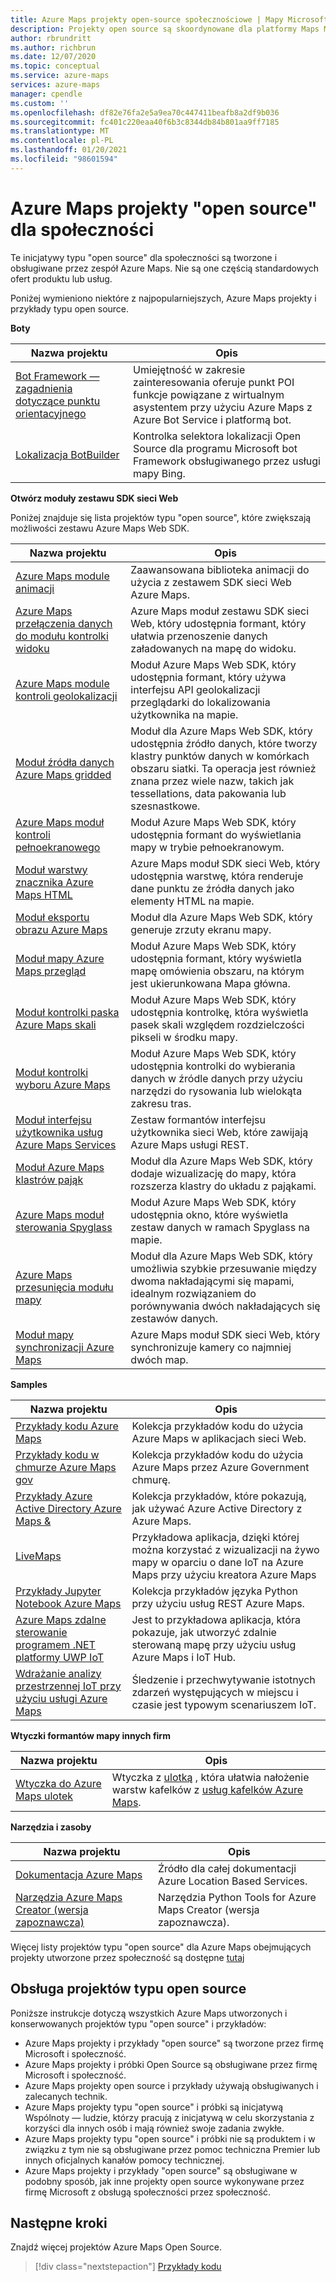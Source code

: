 ```yaml
---
title: Azure Maps projekty open-source społecznościowe | Mapy Microsoft Azure
description: Projekty open source są skoordynowane dla platformy Maps Microsoft Azure.
author: rbrundritt
ms.author: richbrun
ms.date: 12/07/2020
ms.topic: conceptual
ms.service: azure-maps
services: azure-maps
manager: cpendle
ms.custom: ''
ms.openlocfilehash: df82e76fa2e5a9ea70c447411beafb8a2df9b036
ms.sourcegitcommit: fc401c220eaa40f6b3c8344db84b801aa9ff7185
ms.translationtype: MT
ms.contentlocale: pl-PL
ms.lasthandoff: 01/20/2021
ms.locfileid: "98601594"
---
```

# <a name="azure-maps-community---open-source-projects"></a>Azure Maps projekty "open source" dla społeczności

Te inicjatywy typu "open source" dla społeczności są tworzone i obsługiwane przez zespół Azure Maps. Nie są one częścią standardowych ofert produktu lub usług.

Poniżej wymieniono niektóre z najpopularniejszych, Azure Maps projekty i przykłady typu open source.

**Boty**

| Nazwa projektu | Opis |
|-|-|
| [Bot Framework — zagadnienia dotyczące punktu orientacyjnego](https://github.com/microsoft/botframework-solutions/tree/488093ac2fddf16096171f6a926315aa45e199e7/skills/csharp/pointofinterestskill) | Umiejętność w zakresie zainteresowania oferuje punkt POI funkcje powiązane z wirtualnym asystentem przy użyciu Azure Maps z Azure Bot Service i platformą bot. |
| [Lokalizacja BotBuilder](https://github.com/Microsoft/BotBuilder-Location) | Kontrolka selektora lokalizacji Open Source dla programu Microsoft bot Framework obsługiwanego przez usługi mapy Bing. |

<a name="open-web-sdk-modules"></a>

**Otwórz moduły zestawu SDK sieci Web**

Poniżej znajduje się lista projektów typu "open source", które zwiększają możliwości zestawu Azure Maps Web SDK.

| Nazwa projektu | Opis |
|-|-|
| [Azure Maps module animacji](https://github.com/Azure-Samples/azure-maps-animations) | Zaawansowana biblioteka animacji do użycia z zestawem SDK sieci Web Azure Maps. |
| [Azure Maps przełączenia danych do modułu kontrolki widoku](https://github.com/Azure-Samples/azure-maps-bring-data-into-view-control) | Azure Maps moduł zestawu SDK sieci Web, który udostępnia formant, który ułatwia przenoszenie danych załadowanych na mapę do widoku. |
| [Azure Maps module kontroli geolokalizacji](https://github.com/Azure-Samples/azure-maps-geolocation-control) | Moduł Azure Maps Web SDK, który udostępnia formant, który używa interfejsu API geolokalizacji przeglądarki do lokalizowania użytkownika na mapie. |
| [Moduł źródła danych Azure Maps gridded](https://github.com/Azure-Samples/azure-maps-gridded-data-source) | Moduł dla Azure Maps Web SDK, który udostępnia źródło danych, które tworzy klastry punktów danych w komórkach obszaru siatki. Ta operacja jest również znana przez wiele nazw, takich jak tessellations, data pakowania lub szesnastkowe.  |
| [Azure Maps moduł kontroli pełnoekranowego](https://github.com/Azure-Samples/azure-maps-fullscreen-control) | Moduł Azure Maps Web SDK, który udostępnia formant do wyświetlania mapy w trybie pełnoekranowym. |
| [Moduł warstwy znacznika Azure Maps HTML](https://github.com/Azure-Samples/azure-maps-html-marker-layer) | Azure Maps moduł SDK sieci Web, który udostępnia warstwę, która renderuje dane punktu ze źródła danych jako elementy HTML na mapie. |
| [Moduł eksportu obrazu Azure Maps](https://github.com/Azure-Samples/azure-maps-image-exporter) | Moduł dla Azure Maps Web SDK, który generuje zrzuty ekranu mapy. |
| [Moduł mapy Azure Maps przegląd](https://github.com/Azure-Samples/azure-maps-overview-map) | Moduł Azure Maps Web SDK, który udostępnia formant, który wyświetla mapę omówienia obszaru, na którym jest ukierunkowana Mapa główna. |
| [Moduł kontrolki paska Azure Maps skali](https://github.com/Azure-Samples/azure-maps-scale-bar-control) | Moduł Azure Maps Web SDK, który udostępnia kontrolkę, która wyświetla pasek skali względem rozdzielczości pikseli w środku mapy. |
| [Moduł kontrolki wyboru Azure Maps](https://github.com/Azure-Samples/azure-maps-selection-control) | Moduł Azure Maps Web SDK, który udostępnia kontrolki do wybierania danych w źródle danych przy użyciu narzędzi do rysowania lub wielokąta zakresu tras. |
| [Moduł interfejsu użytkownika usług Azure Maps Services](https://github.com/Azure-Samples/azure-maps-services-ui) | Zestaw formantów interfejsu użytkownika sieci Web, które zawijają Azure Maps usługi REST. |
| [Moduł Azure Maps klastrów pająk](https://github.com/Azure-Samples/azure-maps-spider-clusters) | Moduł dla Azure Maps Web SDK, który dodaje wizualizację do mapy, która rozszerza klastry do układu z pająkami. |
| [Azure Maps moduł sterowania Spyglass](https://github.com/Azure-Samples/azure-maps-spyglass-control) | Moduł Azure Maps Web SDK, który udostępnia okno, które wyświetla zestaw danych w ramach Spyglass na mapie.  |
| [Azure Maps przesunięcia modułu mapy](https://github.com/Azure-Samples/azure-maps-swipe-map) | Moduł dla Azure Maps Web SDK, który umożliwia szybkie przesuwanie między dwoma nakładającymi się mapami, idealnym rozwiązaniem do porównywania dwóch nakładających się zestawów danych. |
| [Moduł mapy synchronizacji Azure Maps](https://github.com/Azure-Samples/azure-maps-sync-maps) | Azure Maps moduł SDK sieci Web, który synchronizuje kamery co najmniej dwóch map. |

**Samples**

| Nazwa projektu | Opis |
|-|-|
| [Przykłady kodu Azure Maps](https://github.com/Azure-Samples/AzureMapsCodeSamples) | Kolekcja przykładów kodu do użycia Azure Maps w aplikacjach sieci Web. |
| [Przykłady kodu w chmurze Azure Maps gov](https://github.com/Azure-Samples/AzureMapsCodeSamples) | Kolekcja przykładów kodu do użycia Azure Maps przez Azure Government chmurę. |
| [Przykłady Azure Active Directory Azure Maps &](https://github.com/Azure-Samples/Azure-Maps-AzureAD-Samples) | Kolekcja przykładów, które pokazują, jak używać Azure Active Directory z Azure Maps. | 
| [LiveMaps](https://github.com/Azure-Samples/LiveMaps) | Przykładowa aplikacja, dzięki której można korzystać z wizualizacji na żywo mapy w oparciu o dane IoT na Azure Maps przy użyciu kreatora Azure Maps |
| [Przykłady Jupyter Notebook Azure Maps](https://github.com/Azure-Samples/Azure-Maps-Jupyter-Notebook) | Kolekcja przykładów języka Python przy użyciu usług REST Azure Maps. |
| [Azure Maps zdalne sterowanie programem .NET platformy UWP IoT](https://github.com/Azure-Samples/azure-maps-dotnet-webgl-uwp-iot-remote-control) | Jest to przykładowa aplikacja, która pokazuje, jak utworzyć zdalnie sterowaną mapę przy użyciu usług Azure Maps i IoT Hub. |
| [Wdrażanie analizy przestrzennej IoT przy użyciu usługi Azure Maps](https://github.com/Azure-Samples/iothub-to-azure-maps-geofencing) | Śledzenie i przechwytywanie istotnych zdarzeń występujących w miejscu i czasie jest typowym scenariuszem IoT. |

**Wtyczki formantów mapy innych firm**

| Nazwa projektu | Opis |
|-|-|
| [Wtyczka do Azure Maps ulotek](https://github.com/azure-samples/azure-maps-leaflet) | Wtyczka z [ulotką](https://leafletjs.com/) , która ułatwia nałożenie warstw kafelków z [usług kafelków Azure Maps](https://docs.microsoft.com/rest/api/maps/renderv2/getmaptilepreview). |
 
**Narzędzia i zasoby**

| Nazwa projektu | Opis |
|-|-|
| [Dokumentacja Azure Maps](https://github.com/MicrosoftDocs/azure-docs/tree/master/articles/azure-maps) | Źródło dla całej dokumentacji Azure Location Based Services. |
| [Narzędzia Azure Maps Creator (wersja zapoznawcza)](https://github.com/Azure-Samples/AzureMapsCreator) | Narzędzia Python Tools for Azure Maps Creator (wersja zapoznawcza). |

Więcej listy projektów typu "open source" dla Azure Maps obejmujących projekty utworzone przez społeczność są dostępne [tutaj](https://github.com/microsoft/Maps/blob/master/AzureMaps.md)

## <a name="supportability-of-open-source-projects"></a>Obsługa projektów typu open source

Poniższe instrukcje dotyczą wszystkich Azure Maps utworzonych i konserwowanych projektów typu "open source" i przykładów:

- Azure Maps projekty i przykłady "open source" są tworzone przez firmę Microsoft i społeczność.
- Azure Maps projekty i próbki Open Source są obsługiwane przez firmę Microsoft i społeczność.
- Azure Maps projekty open source i przykłady używają obsługiwanych i zalecanych technik.
- Azure Maps projekty typu "open source" i próbki są inicjatywą Wspólnoty — ludzie, którzy pracują z inicjatywą w celu skorzystania z korzyści dla innych osób i mają również swoje zadania zwykłe.
- Azure Maps projekty typu "open source" i próbki nie są produktem i w związku z tym nie są obsługiwane przez pomoc techniczna Premier lub innych oficjalnych kanałów pomocy technicznej.
- Azure Maps projekty i przykłady "open source" są obsługiwane w podobny sposób, jak inne projekty open source wykonywane przez firmę Microsoft z obsługą społeczności przez społeczność.

## <a name="next-steps"></a>Następne kroki

Znajdź więcej projektów Azure Maps Open Source.

> [!div class="nextstepaction"]
> [Przykłady kodu](/samples/browse/?products=azure-maps)